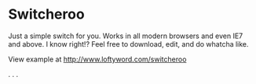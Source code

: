 Switcheroo
==========

Just a simple switch for you. Works in all modern browsers and even IE7 and above. I know right!?
Feel free to download, edit, and do whatcha like.

View example at http://www.loftyword.com/switcheroo

.
.
.